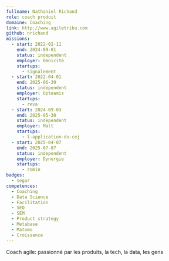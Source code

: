 ```yaml
---
fullname: Nathaniel Richand
role: coach produit
domaine: Coaching
link: http://www.agiletribu.com
github: nrichand
missions:
  - start: 2022-02-11
    end: 2024-09-01
    status: independent
    employer: Omnicité
    startups:
      - signalement
  - start: 2022-04-01
    end: 2025-06-30
    status: independent
    employer: Opteamis
    startups:
      - reva
  - start: 2024-09-03
    end: 2025-05-30
    status: independent
    employer: Malt
    startups:
      - l-application-du-cej
  - start: 2025-04-07
    end: 2025-07-07
    status: independent
    employer: Dynergie
    startups:
      - romin
badges:
  - segur
competences:
  - Coaching
  - Data Science
  - Facilitation
  - SEO
  - SEM
  - Product strategy
  - Metabase
  - Matomo
  - Croissance
---
```

Coach agile: passionné par les produits, la tech, la data, les gens